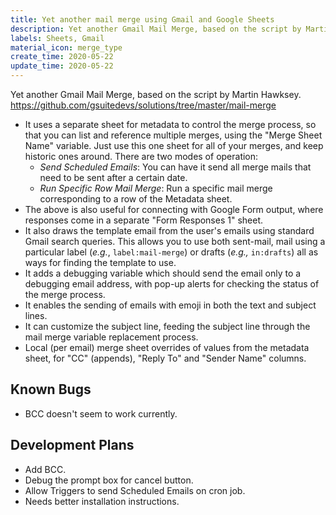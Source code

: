 ```yaml
---
title: Yet another mail merge using Gmail and Google Sheets
description: Yet another Gmail Mail Merge, based on the script by Martin Hawksey.  https://github.com/gsuitedevs/solutions/tree/master/mail-merge
labels: Sheets, Gmail
material_icon: merge_type
create_time: 2020-05-22
update_time: 2020-05-22
---
```


Yet another Gmail Mail Merge, based on the script by Martin Hawksey.
https://github.com/gsuitedevs/solutions/tree/master/mail-merge

* It uses a separate sheet for metadata to control the merge process, so that you can list and reference multiple merges, using the "Merge Sheet Name" variable. Just use this one sheet for all of your merges, and keep historic ones around.  There are two modes of operation:
  * _Send Scheduled Emails_: You can have it send all merge mails that need to be sent after a certain date.  
  * _Run Specific Row Mail Merge_: Run a specific mail merge corresponding to a row of the Metadata sheet.
* The above is also useful for connecting with Google Form output, where responses come in a separate "Form Responses 1" sheet.
* It also draws the template email from the user's emails using standard Gmail search queries.  This allows you to use both sent-mail, mail using a particular label (_e.g._, `label:mail-merge`) or drafts (_e.g.,_ `in:drafts`) all as ways for finding the template to use.
* It adds a debugging variable which should send the email only to a debugging email address, with pop-up alerts for checking the status of the merge process.
* It enables the sending of emails with emoji in both the text and subject lines.
* It can customize the subject line, feeding the subject line through the mail merge variable replacement process.
* Local (per email) merge sheet overrides of values from the metadata sheet, for "CC" (appends), "Reply To" and "Sender Name" columns.

## Known Bugs
* BCC doesn't seem to work currently.

## Development Plans
* Add BCC.
* Debug the prompt box for cancel button.
* Allow Triggers to send Scheduled Emails on cron job.
* Needs better installation instructions.
